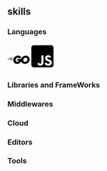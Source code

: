 ## skills

### Languages

<img src="./icons/golang.svg" width="50px">
<img src="./icons/square-js.svg" width="50px">

### Libraries and FrameWorks

### Middlewares

### Cloud

### Editors

### Tools
